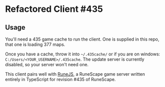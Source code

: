 # Refactored Client #435

## Usage

You'll need a 435 game cache to run the client. One is supplied in this repo, that one is loading 377 maps.

Once you have a cache, throw it into `~/.435cache/` or if you are on windows: `C:/Users/<YOUR_USERNAME>/.435cache`. The update server is currently disabled, so your server won't need one. 

This client pairs well with [RuneJS](https://github.com/rune-js), a RuneScape game server written entirely in TypeScript for revision #435 of RuneScape. 
